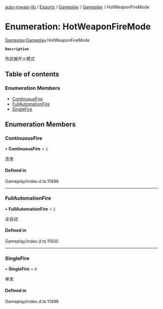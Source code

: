 [auto-mwapi-lib](../README.md) / [Exports](../modules.md) / [Gameplay](../modules/Gameplay.md) / [Gameplay](../modules/Gameplay.Gameplay.md) / HotWeaponFireMode

# Enumeration: HotWeaponFireMode

[Gameplay](../modules/Gameplay.md).[Gameplay](../modules/Gameplay.Gameplay.md).HotWeaponFireMode

**`Description`**

热武器开火模式

## Table of contents

### Enumeration Members

- [ContinuousFire](Gameplay.Gameplay.HotWeaponFireMode.md#continuousfire)
- [FullAutomationFire](Gameplay.Gameplay.HotWeaponFireMode.md#fullautomationfire)
- [SingleFire](Gameplay.Gameplay.HotWeaponFireMode.md#singlefire)

## Enumeration Members

### ContinuousFire

• **ContinuousFire** = `1`

连发

#### Defined in

Gameplay/index.d.ts:11498

---

### FullAutomationFire

• **FullAutomationFire** = `2`

全自动

#### Defined in

Gameplay/index.d.ts:11500

---

### SingleFire

• **SingleFire** = `0`

单发

#### Defined in

Gameplay/index.d.ts:11496
